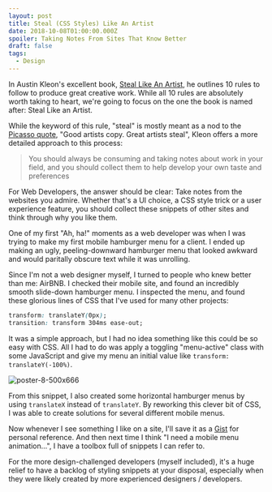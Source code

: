 ```yaml
---
layout: post
title: Steal (CSS Styles) Like An Artist
date: 2018-10-08T01:00:00.000Z
spoiler: Taking Notes From Sites That Know Better
draft: false
tags:
  - Design
---
```


In Austin Kleon's excellent book, [Steal Like An Artist](https://austinkleon.com/steal/), he outlines 10 rules to follow to produce great creative work. While all 10 rules are absolutely worth taking to heart, we're going to focus on the one the book is named after: Steal Like an Artist.

While the keyword of this rule, "steal" is mostly meant as a nod to the [Picasso quote](https://quoteinvestigator.com/2013/03/06/artists-steal/), "Good artists copy. Great artists steal", Kleon offers a more detailed approach to this process:


> You should always be consuming and taking notes about work in your field, and you should collect them to help develop your own taste and preferences


For Web Developers, the answer should be clear: Take notes from the websites you admire. Whether that's a UI choice, a CSS style trick or a user experience feature, you should collect these snippets of other sites and think through why you like them.

One of my first "Ah, ha!" moments as a web developer was when I was trying to make my first mobile hamburger menu for a client. I ended up making an ugly, peeling-downward hamburger menu that looked awkward and would paritally obscure text while it was unrolling.

Since I'm not a web designer myself, I turned to people who knew better than me: AirBNB. I checked their mobile site, and found an incredibly smooth slide-down hamburger menu. I inspected the menu, and found these glorious lines of CSS that I've used for many other projects:

```css
transform: translateY(0px);
transition: transform 304ms ease-out;
```

It was a simple approach, but I had no idea something like this could be so easy with CSS. All I had to do was apply a toggling "menu-active" class with some JavaScript and give my menu an initial value like `transform: translateY(-100%)`.

![poster-8-500x666](//images.ctfassets.net/wetfygr1eqh0/42U1vQEP5eCu6yk0MYq2qM/4fb6b102c194ebaf670a6db96388da85/poster-8-500x666.gif)

From this snippet, I also created some horizontal hamburger menus by using `translateX` instead of `translateY`. By reworking this clever bit of CSS, I was able to create solutions for several different mobile menus.

Now whenever I see something I like on a site, I'll save it as a [Gist](https://gist.github.com/) for personal reference. And then next time I think "I need a mobile menu animation...", I have a toolbox full of snippets I can refer to.

For the more design-challenged developers (myself included), it's a huge relief to have a backlog of styling snippets at your disposal, especially when they were likely created by more experienced designers / developers.